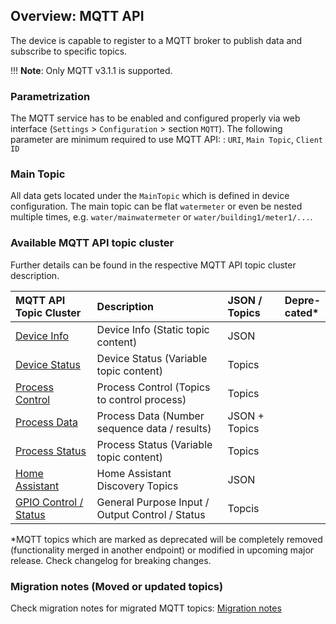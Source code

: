 ## Overview: MQTT API

The device is capable to register to a MQTT broker to publish data and subscribe to specific topics.

!!! __Note__: 
    Only MQTT v3.1.1 is supported.

### Parametrization
The MQTT service has to be enabled and configured properly via web interface (`Settings` > `Configuration` > section `MQTT`). 
The following parameter are minimum required to use MQTT API: : `URI`, `Main Topic`, `Client ID`


### Main Topic

All data gets located under the `MainTopic` which is defined in device configuration. The main topic can be flat 
`watermeter` or even be nested multiple times, e.g. `water/mainwatermeter` or `water/building1/meter1/...`.


### Available MQTT API topic cluster

Further details can be found in the respective MQTT API topic cluster description.

| MQTT API Topic Cluster               | Description                                      | JSON / Topics | Depre-<br>cated*       
|:-------------------------------------|:-------------------------------------------------|:------------- |:-----------
| [Device Info](device-info.md)        | Device Info (Static topic content)               | JSON          | 
| [Device Status](device-status.md)    | Device Status (Variable topic content)           | Topics        | 
| [Process Control](process-control.md)| Process Control (Topics to control process)      | Topics        | 
| [Process Data](process-data.md)      | Process Data (Number sequence data / results)    | JSON + Topics | 
| [Process Status](process-status.md)  | Process Status (Variable topic content)          | Topics        | 
| [Home Assistant](home-assistant-discovery.md) | Home Assistant Discovery Topics         | JSON          | 
| [GPIO Control / Status](gpio.md)     | General Purpose Input / Output Control / Status  | Topcis        | 

*MQTT topics which are marked as deprecated will be completely removed (functionality merged in another endpoint) or 
modified in upcoming major release. Check changelog for breaking changes.

### Migration notes (Moved or updated topics)
Check migration notes for migrated MQTT topics: [Migration notes](xxx_migration_notes.md)